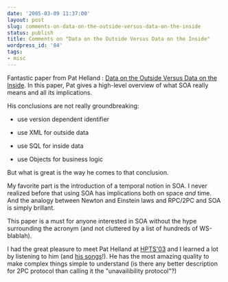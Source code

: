 ```yaml
---
date: '2005-03-09 11:37:00'
layout: post
slug: comments-on-data-on-the-outside-versus-data-on-the-inside
status: publish
title: Comments on "Data on the Outside Versus Data on the Inside"
wordpress_id: '84'
tags:
- misc
---
```


Fantastic paper from Pat Helland : [Data on the Outside Versus Data on the Inside](http://msdn.microsoft.com/library/default.asp?url=/library/en-us/dnbda/html/dataoutsideinside.asp). In this paper, Pat gives a high-level overview of what SOA really means and all its implications.






His conclusions are not really groundbreaking:






  
  * use version dependent identifier

  
  * use XML for outside data

  
  * use SQL for inside data

  
  * use Objects for business logic




But what is great is the way he comes to that conclusion.





My favorite part is the introduction of a temporal notion in SOA.
I never realized before that using SOA has implications both on space _and_ time.
And the analogy between Newton and Einstein laws and RPC/2PC and SOA is simply brillant.  

This paper is a must for anyone interested in SOA without the hype surrounding the acronym (and not cluttered by a list of hundreds of WS-blablah).






I had the great pleasure to meet Pat Helland at [HPTS'03](http://research.sun.com/hpts2003/) and I learned a lot by listening to him (and [his songs](http://research.sun.com/hpts2003/presentations/Songs-For-HPTS-11.ppt)!). He has the most amazing quality to make complex things simple to understand (is there any better description for 2PC protocol than calling it the "unavailibility protocol"?)

